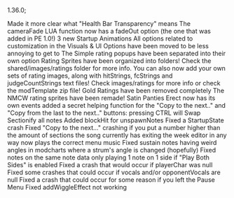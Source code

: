1.36.0;

Made it more clear what "Health Bar Transparency" means
The cameraFade LUA function now has a fadeOut option (the one that was added in PE 1.0!)
3 new Startup Animations
All options related to customization in the Visuals & UI Options have been moved to be less annoying to get to
The Simple rating popups have been separated into their own option
Rating Sprites have been organized into folders! Check the shared/images/ratings folder for more info.
You can also now add your own sets of rating images, along with hitStrings, fcStrings and judgeCountStrings text files! Check images/ratings for more info or check the modTemplate zip file!
Gold Ratings have been removed completely
The NMCW rating sprites have been remade!
Satin Panties Erect now has its own events
added a secret helping function for the "Copy to the next.." and "Copy from the last to the next.." buttons: pressing CTRL will Swap Sectionify all notes
Added blockHit for unspawnNotes
Fixed a StartupState crash
Fixed "Copy to the next..." crashing if you put a number higher than the amount of sections the song currently has
exiting the week editor in any way now plays the correct menu music
Fixed sustain notes having weird angles in modcharts where a strum's angle is changed (hopefully)
Fixed notes on the same note data only playing 1 note on 1 side if "Play Both Sides" is enabled
Fixed a crash that would occur if playerChar was null
Fixed some crashes that could occur if vocals and/or opponentVocals are null
Fixed a crash that could occur for some reason if you left the Pause Menu
Fixed addWiggleEffect not working